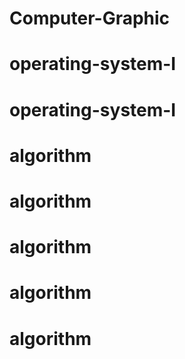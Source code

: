 # Computer-Graphic
# operating-system-I
# operating-system-I
# algorithm
# algorithm
# algorithm
# algorithm
# algorithm
